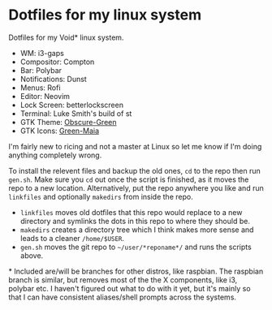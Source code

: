 <h1>Dotfiles for my linux system</h1>

Dotfiles for my Void\* linux system.

<ul>
<li>WM: i3-gaps</li>
<li>Compositor: Compton</li>
<li>Bar: Polybar</li>
<li>Notifications: Dunst</li>
<li>Menus: Rofi</li>
<li>Editor: Neovim</li>
<li>Lock Screen: betterlockscreen</li>
<li>Terminal: Luke Smith's build of st</li>
<li>GTK Theme: <a href="https://www.gnome-look.org/p/1254680/">Obscure-Green</a></li>
<li>GTK Icons: <a href="https://www.opendesktop.org/p/1218961/">Green-Maia</a></li>
</ul>

I'm fairly new to ricing and not a master at Linux so let me know if I'm doing anything completely wrong.

To install the relevent files and backup the old ones, <code>cd</code> to the repo then run <code>gen.sh</code>.
Make sure you <code>cd</code> out once the script is finished, as it moves the repo to a new location.
Alternatively, put the repo anywhere you like and run <code>linkfiles</code> and optionally <code>makedirs</code> from inside the repo.

<ul>
<li><code>linkfiles</code> moves old dotfiles that this repo would replace to a new directory and symlinks the dots in this repo to where they should be.</li>
<li><code>makedirs</code> creates a directory tree which I think makes more sense and leads to a cleaner <code>/home/$USER</code>.</li>
<li><code>gen.sh</code> moves the git repo to <code>~/user/*reponame*/</code> and runs the scripts above.</li>
</ul>

\* Included are/will be branches for other distros, like raspbian.
The raspbian branch is similar, but removes most of the the X components, like i3, polybar etc.
I haven't figured out what to do with it yet, but it's mainly so that I can have consistent aliases/shell prompts across the systems.
